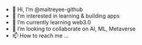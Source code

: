 - 👋 Hi, I’m @maitreyee-github
- 👀 I’m interested in learning & building apps
- 🌱 I’m currently learning web3.0
- 💞️ I’m looking to collaborate on AI, ML, Metaverse
- 📫 How to reach me ...

<!---
maitreyee-github/maitreyee-github is a ✨ special ✨ repository because its `README.md` (this file) appears on your GitHub profile.
You can click the Preview link to take a look at your changes.
--->
